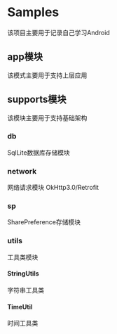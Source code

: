 # Samples
该项目主要用于记录自己学习Android

## app模块
该模式主要用于支持上层应用

## supports模块
该模块主要用于支持基础架构

### db
SqlLite数据库存储模块

### network
网络请求模块 OkHttp3.0/Retrofit

### sp
SharePreference存储模块

### utils
工具类模块

#### StringUtils
字符串工具类

#### TimeUtil
时间工具类
